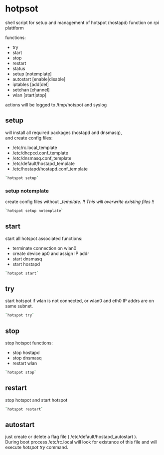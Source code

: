 # hotpsot

shell script for setup and management of hotspot (hostapd) function on rpi plattform

functions:

- try
- start
- stop 
- restart
- status 
- setup [notemplate]
- autostart [enable|disable] 
- iptables [add|del] 
- setchan [channel] 
- wlan [start|stop]

actions will be logged to /tmp/hotspot and syslog 

## setup

will install all required packages (hostapd and dnsmasq),\
and create config files:

- /etc/rc.local_template
- /etc/dhcpcd.conf_template
- /etc/dnsmasq.conf_template
- /etc/default/hostapd_template
- /etc/hostapd/hostapd.conf_template
~~~bash
`hotspot setup`
~~~

### setup notemplate

create config files without *_template*. *!! This will overwrite existing files !!*

~~~bash
`hotspot setup notemplate`
~~~

## start

start all hotspot associated functions:

- terminate connection on wlan0
- create device ap0 and assign IP addr
- start dnsmasq
- start hostapd 

~~~bash
`hotspot start`
~~~

## try

start hotspot if wlan is not connected, or wlan0 and eth0 IP addrs are on same subnet.

~~~bash
`hotspot try`
~~~

## stop

stop hotspot functions:

- stop hostapd
- stop dnsmasq
- restart wlan

~~~bash
`hotspot stop`
~~~

## restart

stop hotspot and start hotspot

~~~bash
`hotspot restart`
~~~

## autostart

just create or delete a flag file ( /etc/default/hostapd_autostart ).\
During boot process /etc/rc.local will look for existance of this file and will execute *hotspot try* command.

